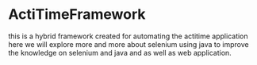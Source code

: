 # ActiTimeFramework
this is a hybrid framework created for automating the actitime application
here we will explore more and more about selenium using java to improve 
the knowledge on selenium and java and as well as web application.
